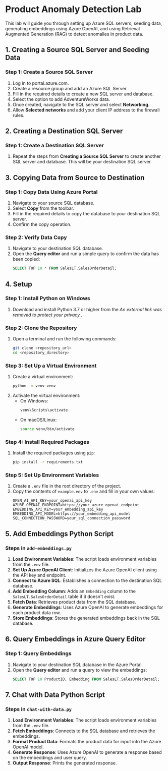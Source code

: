 # Product Anomaly Detection Lab

This lab will guide you through setting up Azure SQL servers, seeding data, generating embeddings using Azure OpenAI, and using Retrieval Augmented Generation (RAG) to detect anomalies in product data.

## 1. Creating a Source SQL Server and Seeding Data

### Step 1: Create a Source SQL Server
1. Log in to portal.azure.com.
2. Create a resource group and add an Azure SQL Server.
3. Fill in the required details to create a new SQL server and database.
4. Select the option to add AdventureWorks data.
5. Once created, navigate to the SQL server and select **Networking**.
6. Allow **Selected networks** and add your client IP address to the firewall rules.

## 2. Creating a Destination SQL Server

### Step 1: Create a Destination SQL Server
1. Repeat the steps from **Creating a Source SQL Server** to create another SQL server and database. This will be your destination SQL server.

## 3. Copying Data from Source to Destination

### Step 1: Copy Data Using Azure Portal
1. Navigate to your source SQL database.
2. Select **Copy** from the toolbar.
3. Fill in the required details to copy the database to your destination SQL server.
4. Confirm the copy operation.

### Step 2: Verify Data Copy
1. Navigate to your destination SQL database.
2. Open the **Query editor** and run a simple query to confirm the data has been copied:
    ```sql
    SELECT TOP 10 * FROM SalesLT.SalesOrderDetail;
    ```

## 4. Setup

### Step 1: Install Python on Windows
1. Download and install Python 3.7 or higher from the *An external link was removed to protect your privacy.*.

### Step 2: Clone the Repository
1. Open a terminal and run the following commands:
    ```bash
    git clone <repository_url>
    cd <repository_directory>
    ```

### Step 3: Set Up a Virtual Environment
1. Create a virtual environment:
    ```bash
    python -m venv venv
    ```
2. Activate the virtual environment:
    - On Windows:
        ```bash
        venv\Scripts\activate
        ```
    - On macOS/Linux:
        ```bash
        source venv/bin/activate
        ```

### Step 4: Install Required Packages
1. Install the required packages using `pip`:
    ```bash
    pip install -r requirements.txt
    ```

### Step 5: Set Up Environment Variables
1. Create a `.env` file in the root directory of the project.
2. Copy the contents of `example.env` to `.env` and fill in your own values:
    ```plaintext
    OPEN_AI_API_KEY=your_openai_api_key
    AZURE_OPENAI_ENDPOINT=https://your_azure_openai_endpoint
    EMBEDDING_API_KEY=your_embedding_api_key
    EMBEDDING_API_MODEL=https://your_embedding_api_model
    SQL_CONNECTION_PASSWORD=your_sql_connection_password
    ```

## 5. Add Embeddings Python Script

### Steps in `add-embeddings.py`
1. **Load Environment Variables**: The script loads environment variables from the `.env` file.
2. **Set Up Azure OpenAI Client**: Initializes the Azure OpenAI client using the API key and endpoint.
3. **Connect to Azure SQL**: Establishes a connection to the destination SQL database.
4. **Add Embedding Column**: Adds an `Embedding` column to the `SalesLT.SalesOrderDetail` table if it doesn't exist.
5. **Fetch Data**: Retrieves product data from the SQL database.
6. **Generate Embeddings**: Uses Azure OpenAI to generate embeddings for each product data row.
7. **Store Embeddings**: Stores the generated embeddings back in the SQL database.

## 6. Query Embeddings in Azure Query Editor

### Step 1: Query Embeddings
1. Navigate to your destination SQL database in the Azure Portal.
2. Open the **Query editor** and run a query to view the embeddings:
    ```sql
    SELECT TOP 10 ProductID, Embedding FROM SalesLT.SalesOrderDetail;
    ```

## 7. Chat with Data Python Script

### Steps in `chat-with-data.py`
1. **Load Environment Variables**: The script loads environment variables from the `.env` file.
2. **Fetch Embeddings**: Connects to the SQL database and retrieves the embeddings.
3. **Format Product Data**: Formats the product data for input into the Azure OpenAI model.
4. **Generate Response**: Uses Azure OpenAI to generate a response based on the embeddings and user query.
5. **Output Response**: Prints the generated response.
